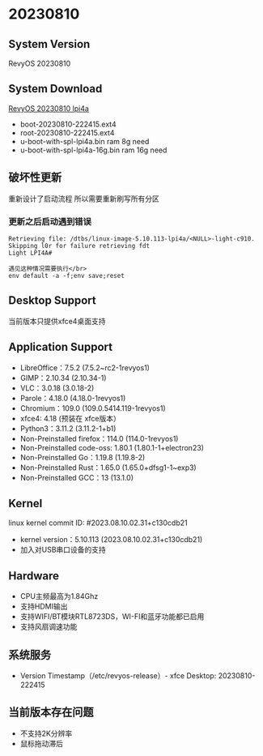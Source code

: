 # 20230810

## System Version

RevyOS 20230810

## System Download

[RevyOS 20230810 lpi4a](https://mirror.iscas.ac.cn/revyos/extra/images/lpi4a/20230810/)

- boot-20230810-222415.ext4 
- root-20230810-222415.ext4
- u-boot-with-spl-lpi4a.bin     ram 8g need
- u-boot-with-spl-lpi4a-16g.bin ram 16g need

## 破坏性更新

重新设计了启动流程 所以需要重新刷写所有分区

### 更新之后启动遇到错误

```
Retrieving file: /dtbs/linux-image-5.10.113-lpi4a/<NULL>-light-c910.
Skipping l0r for failure retrieving fdt
Light LPI4A#

遇见这种情况需要执行</br>
env default -a -f;env save;reset
```

## Desktop Support

当前版本只提供xfce4桌面支持

## Application Support

- LibreOffice：7.5.2 (7.5.2~rc2-1revyos1)
- GIMP：2.10.34 (2.10.34-1)
- VLC：3.0.18 (3.0.18-2)
- Parole：4.18.0 (4.18.0-1revyos1)
- Chromium：109.0 (109.0.5414.119-1revyos1)
- xfce4: 4.18 (预装在 xfce版本）
- Python3：3.11.2 (3.11.2-1+b1)
- Non-Preinstalled firefox：114.0 (114.0-1revyos1)
- Non-Preinstalled code-oss: 1.80.1 (1.80.1-1+electron23)
- Non-Preinstalled Go：1.19.8 (1.19.8-2)
- Non-Preinstalled Rust：1.65.0 (1.65.0+dfsg1-1~exp3)
- Non-Preinstalled GCC：13 (13.1.0)

## Kernel

linux kernel commit ID: #2023.08.10.02.31+c130cdb21

- kernel version：5.10.113 (2023.08.10.02.31+c130cdb21)
- 加入对USB串口设备的支持

## Hardware

- CPU主频最高为1.84Ghz
- 支持HDMI输出
- 支持WIFI/BT模块RTL8723DS，WI-FI和蓝牙功能都已启用
- 支持风扇调速功能

## 系统服务

- Version Timestamp（/etc/revyos-release）- xfce Desktop: 20230810-222415

## 当前版本存在问题

- 不支持2K分辨率
- 鼠标拖动滞后
